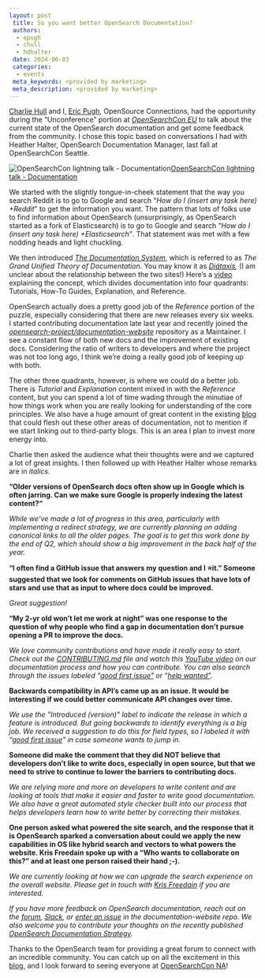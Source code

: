 ```yaml
---
layout: post
 title: So you want better OpenSearch Documentation?
 authors:
  - epugh
  - chull
  - hdhalter
 date: 2024-06-03
 categories:
  - events
 meta_keywords: <provided by marketing>
 meta_description: <provided by marketing>
---
```


[Charlie Hull](https://opensourceconnections.com/team/charlie-hull/) and I, [Eric Pugh](https://opensourceconnections.com/team/eric-pugh/), OpenSource Connections, had the opportunity during the “Unconference” portion at [_OpenSearchCon EU_](https://opensearch.org/events/opensearchcon/2024/europe/index.html) to talk about the current state of the OpenSearch documentation and get some feedback from the community. I chose this topic based on conversations I had with Heather Halter, OpenSearch Documentation Manager, last fall at OpenSearchCon Seattle.

![OpenSearchCon lightning talk - Documentation](../assets/media/blog-images/2024-06-03-improvedocs.jpg)[OpenSearchCon lightning talk - Documentation](https://www.youtube.com/watch?v=eRLmIzevC-4)

We started with the slightly tongue-in-cheek statement that the way you search Reddit is to go to Google and search “_How do I (insert any task here) +Reddit_” to get the information you want. The pattern that lots of folks use to find information about OpenSearch (unsurprisingly, as OpenSearch started as a fork of Elasticsearch) is to go to Google and search “_How do I (insert any task here) +Elasticsearch”_. That statement was met with a few nodding heads and light chuckling.  

We then introduced [_The Documentation System_](https://docs.divio.com/documentation-system/), which is referred to as *The Grand Unified Theory of Documentation*. You may know it as [_Diátaxis_](https://diataxis.fr/)*,* (I am unclear about the relationship between the two sites!) Here’s a [video](https://www.youtube.com/watch?v=t4vKPhjcMZg) explaining the concept, which divides documentation into four quadrants: Tutorials, How-To Guides, Explanation, and Reference. 

OpenSearch actually does a pretty good job of the _Reference_ portion of the puzzle, especially considering that there are new releases every six weeks. I started contributing documentation late last year and recently joined the [_opensearch-project/documentation-website_](https://github.com/opensearch-project/documentation-website) repository as a Maintainer. I see a constant flow of both new docs and the improvement of existing docs. Considering the ratio of writers to developers and where the project was not too long ago, I think we’re doing a really good job of keeping up with both. 

The other three quadrants, however, is where we could do a better job. There is _Tutorial_  and _Explanation_ content mixed in with the _Reference_ content, but you can spend a lot of time wading through the minutiae of how things work when you are really looking for understanding of the core principles. We also have a huge amount of great content in the existing [blog](https://opensearch.org/blog/) that could flesh out these other areas of documentation, not to mention if we start linking out to third-party blogs. This is an area I plan to invest more energy into.

Charlie then asked the audience what their thoughts were and we captured a lot of great insights. I then followed up with Heather Halter whose remarks are in *italics*. 

**“Older versions of OpenSearch docs often show up in Google which is often jarring. Can we make sure Google is properly indexing the latest content?“**

_While we’ve made a lot of progress in this area, particularly with implementing a redirect strategy, we are currently planning on adding canonical links to all the older pages. The goal is to get this work done by the end of Q2, which should show a big improvement in the back half of the year._

**“I often find a GitHub issue that answers my question and I ⭐it.” Someone suggested that we look for comments on GitHub issues that have lots of stars and use that as input to where docs could be improved.**

 _Great suggestion!_

**“My 2-yr old won’t let me work at night” was one response to the question of why people who find a gap in documentation don’t pursue opening a PR to improve the docs.** 

_We love community contributions and have made it really easy to start. Check out the [CONTRIBUTING.md](http://contributing.md/) file and watch this [YouTube video](https://www.youtube.com/watch?v=zmVC3fQwnVI) on our documentation process and how you can contribute. You can also search through the issues labeled "[good first issue"](https://github.com/opensearch-project/documentation-website/issues?q=is%3Aopen+is%3Aissue+label%3A%22good+first+issue%22) or "[help wanted"](https://github.com/opensearch-project/documentation-website/issues?q=is%3Aopen+is%3Aissue+label%3A%22help+wanted%22)._

**Backwards compatibility in API’s came up as an issue. It would be interesting if we could better communicate API changes over time.** 

_We use the "Introduced (version)" label to indicate the release in which a feature is introduced. But going backwards to identify everything is a big job. We received a suggestion to do this for field types, so I labeled it with “*[*_good first issue_*](https://github.com/opensearch-project/documentation-website/issues/6993)*" in case someone wants to jump in._

**Someone did make the comment that they did NOT believe that developers don’t like to write docs, especially in open source, but that we need to strive to continue to lower the barriers to contributing docs.** 

_We are relying more and more on developers to write content and are looking at tools that make it easier and faster to write good documentation. We also have a great automated style checker built into our process that helps developers learn how to write better by correcting their mistakes._

**One person asked what powered the site search, and the response that it is OpenSearch sparked a conversation about could we apply the new capabilities in OS like hybrid search and vectors to what powers the website. Kris Freedain spoke up with a “Who wants to collaborate on this?” and at least one person raised their hand ;-).**

_We are currently looking at how we can upgrade the search experience on the overall website. Please get in touch with [Kris Freedain](https://www.linkedin.com/in/krisfreedain/) if you are interested._

_If you have more feedback on OpenSearch documentation, reach out on the [_forum_](https://forum.opensearch.org/c/feedback/6), [Slack](https://opensearch.slack.com/archives/C052GAV1MQF), or  [enter an issue](https://github.com/opensearch-project/documentation-website/issues/new/choose) in the documentation-website repo. We also welcome you to contribute your thoughts on the recently published [OpenSearch Documentation Strategy](https://github.com/opensearch-project/documentation-website/issues/7189)._

Thanks to the OpenSearch team for providing a great forum to connect with an incredible community. You can catch up on all the excitement in this [blog](https://opensearch.org/blog/OpenSearchCon-europe-2024-shines-in-berlin/), and I look forward to seeing everyone at [OpenSearchCon NA](https://opensearch.org/events/opensearchcon/2024/north-america/index.html)!



